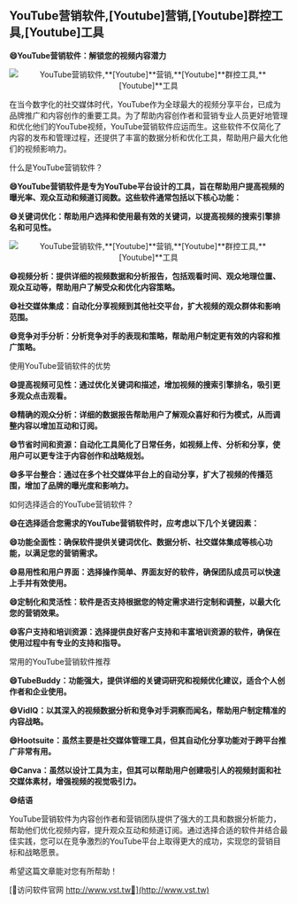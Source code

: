 ## **YouTube营销软件,**[Youtube]**营销,**[Youtube]**群控工具,**[Youtube]**工具**

**😄YouTube营销软件：解锁您的视频内容潜力**

 <center><img src="https://vst.tw/MP4/tuiguang/png/1.png" alt="YouTube营销软件,**[Youtube]**营销,**[Youtube]**群控工具,**[Youtube]**工具"></center>

在当今数字化的社交媒体时代，YouTube作为全球最大的视频分享平台，已成为品牌推广和内容创作的重要工具。为了帮助内容创作者和营销专业人员更好地管理和优化他们的YouTube视频，YouTube营销软件应运而生。这些软件不仅简化了内容的发布和管理过程，还提供了丰富的数据分析和优化工具，帮助用户最大化他们的视频影响力。

什么是YouTube营销软件？

**😄YouTube营销软件是专为YouTube平台设计的工具，旨在帮助用户提高视频的曝光率、观众互动和频道订阅数。这些软件通常包括以下核心功能：**

**😄关键词优化：帮助用户选择和使用最有效的关键词，以提高视频的搜索引擎排名和可见性。**

 <center><img src="https://vst.tw/MP4/tuiguang/png/7.png" alt="YouTube营销软件,**[Youtube]**营销,**[Youtube]**群控工具,**[Youtube]**工具"></center>

**😄视频分析：提供详细的视频数据和分析报告，包括观看时间、观众地理位置、观众互动等，帮助用户了解受众和优化内容策略。**

**😄社交媒体集成：自动化分享视频到其他社交平台，扩大视频的观众群体和影响范围。**

**😄竞争对手分析：分析竞争对手的表现和策略，帮助用户制定更有效的内容和推广策略。**

使用YouTube营销软件的优势

**😄提高视频可见性：通过优化关键词和描述，增加视频的搜索引擎排名，吸引更多观众点击观看。**

**😄精确的观众分析：详细的数据报告帮助用户了解观众喜好和行为模式，从而调整内容以增加互动和订阅。**

**😄节省时间和资源：自动化工具简化了日常任务，如视频上传、分析和分享，使用户可以更专注于内容创作和战略规划。**

**😄多平台整合：通过在多个社交媒体平台上的自动分享，扩大了视频的传播范围，增加了品牌的曝光度和影响力。**

如何选择适合的YouTube营销软件？

**😄在选择适合您需求的YouTube营销软件时，应考虑以下几个关键因素：**

**😄功能全面性：确保软件提供关键词优化、数据分析、社交媒体集成等核心功能，以满足您的营销需求。**

**😄易用性和用户界面：选择操作简单、界面友好的软件，确保团队成员可以快速上手并有效使用。**

**😄定制化和灵活性：软件是否支持根据您的特定需求进行定制和调整，以最大化您的营销效果。**

**😄客户支持和培训资源：选择提供良好客户支持和丰富培训资源的软件，确保在使用过程中有专业的支持和指导。**

常用的YouTube营销软件推荐

**😄TubeBuddy：功能强大，提供详细的关键词研究和视频优化建议，适合个人创作者和企业使用。**

**😄VidIQ：以其深入的视频数据分析和竞争对手洞察而闻名，帮助用户制定精准的内容战略。**

**😄Hootsuite：虽然主要是社交媒体管理工具，但其自动化分享功能对于跨平台推广非常有用。**

**😄Canva：虽然以设计工具为主，但其可以帮助用户创建吸引人的视频封面和社交媒体素材，增强视频的视觉吸引力。**

**😄结语**

YouTube营销软件为内容创作者和营销团队提供了强大的工具和数据分析能力，帮助他们优化视频内容，提升观众互动和频道订阅。通过选择合适的软件并结合最佳实践，您可以在竞争激烈的YouTube平台上取得更大的成功，实现您的营销目标和战略愿景。

希望这篇文章能对您有所帮助！


[👻访问软件官网 http://www.vst.tw👻](http://www.vst.tw)
